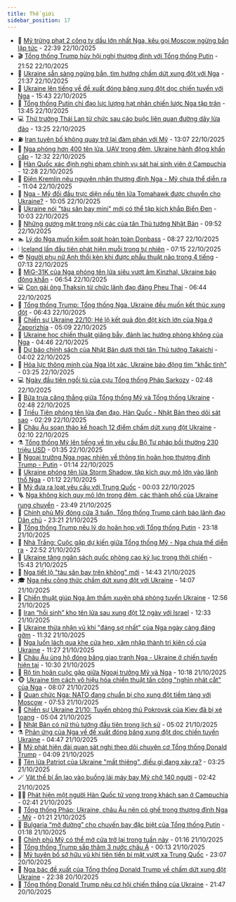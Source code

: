 ```yaml
---
title: Thế giới
sidebar_position: 17
---
```


<!-- dantri-the-gioi:START -->
- 🌋 [Mỹ trừng phạt 2 công ty dầu lớn nhất Nga, kêu gọi Moscow ngừng bắn lập tức](https://dantri.com.vn/the-gioi/my-trung-phat-2-cong-ty-dau-lon-nhat-nga-keu-goi-moscow-ngung-ban-lap-tuc-20251023053556021.htm) - 22:39 22/10/2025
- 🎬 [Tổng thống Trump hủy hội nghị thượng đỉnh với Tổng thống Putin](https://dantri.com.vn/the-gioi/tong-thong-trump-huy-hoi-nghi-thuong-dinh-voi-tong-thong-putin-20251023045226163.htm) - 21:52 22/10/2025
- 🧰 [Ukraine sẵn sàng ngừng bắn, tìm hướng chấm dứt xung đột với Nga](https://dantri.com.vn/the-gioi/ukraine-san-sang-ngung-ban-tim-huong-cham-dut-xung-dot-voi-nga-20251023004632118.htm) - 21:37 22/10/2025
- 🌋 [Ukraine lên tiếng về đề xuất đóng băng xung đột dọc chiến tuyến với Nga](https://dantri.com.vn/the-gioi/ukraine-len-tieng-ve-de-xuat-dong-bang-xung-dot-doc-chien-tuyen-voi-nga-20251022223510264.htm) - 15:43 22/10/2025
- 🗽 [Tổng thống Putin chỉ đạo lực lượng hạt nhân chiến lược Nga tập trận](https://dantri.com.vn/the-gioi/tong-thong-putin-chi-dao-luc-luong-hat-nhan-chien-luoc-nga-tap-tran-20251022201327138.htm) - 13:45 22/10/2025
- 💻 [Thứ trưởng Thái Lan từ chức sau cáo buộc liên quan đường dây lừa đảo](https://dantri.com.vn/the-gioi/thu-truong-thai-lan-tu-chuc-sau-cao-buoc-lien-quan-duong-day-lua-dao-20251022202136905.htm) - 13:25 22/10/2025
- ⛽️ [Iran tuyên bố không quay trở lại đàm phán với Mỹ](https://dantri.com.vn/the-gioi/iran-tuyen-bo-khong-quay-tro-lai-dam-phan-voi-my-20251022195452897.htm) - 13:07 22/10/2025
- 🤩 [Nga phóng hơn 400 tên lửa, UAV trong đêm, Ukraine hành động khẩn cấp](https://dantri.com.vn/the-gioi/nga-phong-hon-400-ten-lua-uav-trong-dem-ukraine-hanh-dong-khan-cap-20251022191300715.htm) - 12:32 22/10/2025
- 🧐 [Hàn Quốc xác định nghi phạm chính vụ sát hại sinh viên ở Campuchia](https://dantri.com.vn/the-gioi/han-quoc-xac-dinh-nghi-pham-chinh-vu-sat-hai-sinh-vien-o-campuchia-20251022180957145.htm) - 12:28 22/10/2025
- 🎊 [Điện Kremlin nêu nguyên nhân thượng đỉnh Nga - Mỹ chưa thể diễn ra](https://dantri.com.vn/the-gioi/dien-kremlin-neu-nguyen-nhan-thuong-dinh-nga-my-chua-the-dien-ra-20251022175355626.htm) - 11:04 22/10/2025
- 📝 [Nga - Mỹ đối đầu trực diện nếu tên lửa Tomahawk được chuyển cho Ukraine?](https://dantri.com.vn/the-gioi/nga-my-doi-dau-truc-dien-neu-ten-lua-tomahawk-duoc-chuyen-cho-ukraine-20251022170023904.htm) - 10:05 22/10/2025
- 🤡 [Ukraine nói &quot;tàu sân bay mini&quot; mới có thể tập kích khắp Biển Đen](https://dantri.com.vn/the-gioi/ukraine-noi-tau-san-bay-mini-moi-co-the-tap-kich-khap-bien-den-20251022165409002.htm) - 10:03 22/10/2025
- 🥷 [Những gương mặt trong nội các của tân Thủ tướng Nhật Bản](https://dantri.com.vn/the-gioi/nhung-guong-mat-trong-noi-cac-cua-tan-thu-tuong-nhat-ban-20251022153743740.htm) - 09:52 22/10/2025
- 🏊 [Lý do Nga muốn kiểm soát hoàn toàn Donbass](https://dantri.com.vn/the-gioi/ly-do-nga-muon-kiem-soat-hoan-toan-donbass-20251022151510402.htm) - 08:27 22/10/2025
- 🕯 [Iceland lần đầu tiên phát hiện muỗi trong tự nhiên](https://dantri.com.vn/the-gioi/iceland-lan-dau-tien-phat-hien-muoi-trong-tu-nhien-20251022140225422.htm) - 07:15 22/10/2025
- 😎 [Người phụ nữ Anh thổi kèn khi được phẫu thuật não trong 4 tiếng](https://dantri.com.vn/the-gioi/nguoi-phu-nu-anh-thoi-ken-khi-duoc-phau-thuat-nao-trong-4-tieng-20251022140819951.htm) - 07:13 22/10/2025
- 🌈 [MiG-31K của Nga phóng tên lửa siêu vượt âm Kinzhal, Ukraine báo động khẩn](https://dantri.com.vn/the-gioi/mig-31k-cua-nga-phong-ten-lua-sieu-vuot-am-kinzhal-ukraine-bao-dong-khan-20251022123222056.htm) - 06:54 22/10/2025
- 💻 [Con gái ông Thaksin từ chức lãnh đạo đảng Pheu Thai](https://dantri.com.vn/the-gioi/con-gai-ong-thaksin-tu-chuc-lanh-dao-dang-pheu-thai-20251022134132934.htm) - 06:44 22/10/2025
- 🤖 [Tổng thống Trump: Tổng thống Nga, Ukraine đều muốn kết thúc xung đột](https://dantri.com.vn/the-gioi/tong-thong-trump-tong-thong-nga-ukraine-deu-muon-ket-thuc-xung-dot-20251022133422652.htm) - 06:43 22/10/2025
- 🦏 [Chiến sự Ukraine 22/10: Hé lộ kết quả đòn đột kích lớn của Nga ở Zaporizhia](https://dantri.com.vn/the-gioi/chien-su-ukraine-2210-he-lo-ket-qua-don-dot-kich-lon-cua-nga-o-zaporizhia-20251022114216002.htm) - 05:09 22/10/2025
- 🌁 [Ukraine học chiến thuật giăng bẫy, đánh lạc hướng phòng không của Nga](https://dantri.com.vn/the-gioi/ukraine-hoc-chien-thuat-giang-bay-danh-lac-huong-phong-khong-cua-nga-20251022112259643.htm) - 04:46 22/10/2025
- 🐘 [Dự báo chính sách của Nhật Bản dưới thời tân Thủ tướng Takaichi](https://dantri.com.vn/the-gioi/du-bao-chinh-sach-cua-nhat-ban-duoi-thoi-tan-thu-tuong-takaichi-20251022094619849.htm) - 04:02 22/10/2025
- 🥷 [Hỏa lực thông minh của Nga lột xác, Ukraine báo động tìm &quot;khắc tinh&quot;](https://dantri.com.vn/the-gioi/hoa-luc-thong-minh-cua-nga-lot-xac-ukraine-bao-dong-tim-khac-tinh-20251022094448202.htm) - 03:25 22/10/2025
- 💻 [Ngày đầu tiên ngồi tù của cựu Tổng thống Pháp Sarkozy](https://dantri.com.vn/the-gioi/ngay-dau-tien-ngoi-tu-cua-cuu-tong-thong-phap-sarkozy-20251022093701465.htm) - 02:48 22/10/2025
- 🎡 [Bữa trưa căng thẳng giữa Tổng thống Mỹ và Tổng thống Ukraine](https://dantri.com.vn/the-gioi/bua-trua-cang-thang-giua-tong-thong-my-va-tong-thong-ukraine-20251022094136588.htm) - 02:48 22/10/2025
- 🧰 [Triều Tiên phóng tên lửa đạn đạo, Hàn Quốc - Nhật Bản theo dõi sát sao](https://dantri.com.vn/the-gioi/trieu-tien-phong-ten-lua-dan-dao-han-quoc-nhat-ban-theo-doi-sat-sao-20251022092714242.htm) - 02:29 22/10/2025
- 🥸 [Châu Âu soạn thảo kế hoạch 12 điểm chấm dứt xung đột Ukraine](https://dantri.com.vn/the-gioi/chau-au-soan-thao-ke-hoach-12-diem-cham-dut-xung-dot-ukraine-20251022090738439.htm) - 02:10 22/10/2025
- ⚗️ [Tổng thống Mỹ lên tiếng về tin yêu cầu Bộ Tư pháp bồi thường 230 triệu USD](https://dantri.com.vn/the-gioi/tong-thong-my-len-tieng-ve-tin-yeu-cau-bo-tu-phap-boi-thuong-230-trieu-usd-20251022075807031.htm) - 01:35 22/10/2025
- 🌮 [Ngoại trưởng Nga ngạc nhiên về thông tin hoãn họp thượng đỉnh Trump - Putin](https://dantri.com.vn/the-gioi/ngoai-truong-nga-ngac-nhien-ve-thong-tin-hoan-hop-thuong-dinh-trump-putin-20251022061710840.htm) - 01:14 22/10/2025
- 🎃 [Ukraine phóng tên lửa Storm Shadow, tập kích quy mô lớn vào lãnh thổ Nga](https://dantri.com.vn/the-gioi/ukraine-phong-ten-lua-storm-shadow-tap-kich-quy-mo-lon-vao-lanh-tho-nga-20251022080606942.htm) - 01:12 22/10/2025
- 💫 [Mỹ đưa ra loạt yêu cầu với Trung Quốc](https://dantri.com.vn/the-gioi/my-dua-ra-loat-yeu-cau-voi-trung-quoc-20251022064947046.htm) - 00:03 22/10/2025
- 🪜 [Nga không kích quy mô lớn trong đêm, các thành phố của Ukraine rung chuyển](https://dantri.com.vn/the-gioi/nga-khong-kich-quy-mo-lon-trong-dem-cac-thanh-pho-cua-ukraine-rung-chuyen-20251022062736009.htm) - 23:49 21/10/2025
- 🌋 [Chính phủ Mỹ đóng cửa 3 tuần, Tổng thống Trump cảnh báo lãnh đạo Dân chủ](https://dantri.com.vn/the-gioi/chinh-phu-my-dong-cua-3-tuan-tong-thong-trump-canh-bao-lanh-dao-dan-chu-20251022061230939.htm) - 23:21 21/10/2025
- 🦏 [Tổng thống Trump nêu lý do hoãn họp với Tổng thống Putin](https://dantri.com.vn/the-gioi/tong-thong-trump-neu-ly-do-hoan-hop-voi-tong-thong-putin-20251022055808206.htm) - 23:18 21/10/2025
- 👀 [Nhà Trắng: Cuộc gặp dự kiến giữa Tổng thống Mỹ - Nga chưa thể diễn ra](https://dantri.com.vn/the-gioi/nha-trang-cuoc-gap-du-kien-giua-tong-thong-my-nga-chua-the-dien-ra-20251022000626050.htm) - 22:52 21/10/2025
- 🧰 [Ukraine tăng ngân sách quốc phòng cao kỷ lục trong thời chiến](https://dantri.com.vn/the-gioi/ukraine-tang-ngan-sach-quoc-phong-cao-ky-luc-trong-thoi-chien-20251021223346178.htm) - 15:43 21/10/2025
- 🚀 [Nga tiết lộ &quot;tàu sân bay trên không&quot; mới](https://dantri.com.vn/the-gioi/nga-tiet-lo-tau-san-bay-tren-khong-moi-20251021213314275.htm) - 14:43 21/10/2025
- 🎓 [Nga nêu công thức chấm dứt xung đột với Ukraine](https://dantri.com.vn/the-gioi/nga-neu-cong-thuc-cham-dut-xung-dot-voi-ukraine-20251021210545476.htm) - 14:07 21/10/2025
- 🥸 [Chiến thuật giúp Nga âm thầm xuyên phá phòng tuyến Ukraine](https://dantri.com.vn/the-gioi/chien-thuat-giup-nga-am-tham-xuyen-pha-phong-tuyen-ukraine-20251021183003533.htm) - 12:56 21/10/2025
- 🦅 [Iran “hồi sinh” kho tên lửa sau xung đột 12 ngày với Israel](https://dantri.com.vn/the-gioi/iran-hoi-sinh-kho-ten-lua-sau-xung-dot-12-ngay-voi-israel-20251021191830397.htm) - 12:33 21/10/2025
- 🤭 [Ukraine thừa nhận vũ khí &quot;đáng sợ nhất&quot; của Nga ngày càng đáng gờm](https://dantri.com.vn/the-gioi/ukraine-thua-nhan-vu-khi-dang-so-nhat-cua-nga-ngay-cang-dang-gom-20251021173935823.htm) - 11:32 21/10/2025
- 🤖 [Nga luồn lách qua khe cửa hẹp, xâm nhập thành trì kiên cố của Ukraine](https://dantri.com.vn/the-gioi/nga-luon-lach-qua-khe-cua-hep-xam-nhap-thanh-tri-kien-co-cua-ukraine-20251021150344413.htm) - 11:27 21/10/2025
- 🐲 [Châu Âu ủng hộ đóng băng giao tranh Nga - Ukraine ở chiến tuyến hiện tại](https://dantri.com.vn/the-gioi/chau-au-ung-ho-dong-bang-giao-tranh-nga-ukraine-o-chien-tuyen-hien-tai-20251021155748985.htm) - 10:30 21/10/2025
- 🫣 [Rộ tin hoãn cuộc gặp giữa Ngoại trưởng Mỹ và Nga](https://dantri.com.vn/the-gioi/ro-tin-hoan-cuoc-gap-giua-ngoai-truong-my-va-nga-20251021150042843.htm) - 10:18 21/10/2025
- 🐵 [Ukraine tìm cách vô hiệu hóa chiến thuật tấn công &quot;nghìn nhát cắt&quot; của Nga](https://dantri.com.vn/the-gioi/ukraine-tim-cach-vo-hieu-hoa-chien-thuat-tan-cong-nghin-nhat-cat-cua-nga-20251020151928448.htm) - 08:07 21/10/2025
- 🫶 [Quan chức Nga: NATO đang chuẩn bị cho xung đột tiềm tàng với Moscow](https://dantri.com.vn/the-gioi/quan-chuc-nga-nato-dang-chuan-bi-cho-xung-dot-tiem-tang-voi-moscow-20251021144858578.htm) - 07:53 21/10/2025
- 💃 [Chiến sự Ukraine 21/10: Tuyến phòng thủ Pokrovsk của Kiev đã bị xé toang](https://dantri.com.vn/the-gioi/chien-su-ukraine-2110-tuyen-phong-thu-pokrovsk-cua-kiev-da-bi-xe-toang-20251021115912874.htm) - 05:04 21/10/2025
- 💫 [Nhật Bản có nữ thủ tướng đầu tiên trong lịch sử](https://dantri.com.vn/the-gioi/nhat-ban-co-nu-thu-tuong-dau-tien-trong-lich-su-20251021115956679.htm) - 05:02 21/10/2025
- ⚗️ [Phản ứng của Nga về đề xuất đóng băng xung đột dọc chiến tuyến Ukraine](https://dantri.com.vn/the-gioi/phan-ung-cua-nga-ve-de-xuat-dong-bang-xung-dot-doc-chien-tuyen-ukraine-20251021111800874.htm) - 04:47 21/10/2025
- 🥷 [Mỹ phát hiện đài quan sát nghi theo dõi chuyên cơ Tổng thống Donald Trump](https://dantri.com.vn/the-gioi/my-phat-hien-dai-quan-sat-nghi-theo-doi-chuyen-co-tong-thong-donald-trump-20251021104319269.htm) - 04:09 21/10/2025
- 🥸 [Tên lửa Patriot của Ukraine &quot;mất thiêng&quot;, điều gì đang xảy ra?](https://dantri.com.vn/the-gioi/ten-lua-patriot-cua-ukraine-mat-thieng-dieu-gi-dang-xay-ra-20251020184157691.htm) - 03:25 21/10/2025
- 🪄 [Vật thể bí ẩn lao vào buồng lái máy bay Mỹ chở 140 người](https://dantri.com.vn/the-gioi/vat-the-bi-an-lao-vao-buong-lai-may-bay-my-cho-140-nguoi-20251021090646273.htm) - 02:42 21/10/2025
- 🧑‍💻 [Phát hiện một người Hàn Quốc tử vong trong khách sạn ở Campuchia](https://dantri.com.vn/the-gioi/phat-hien-mot-nguoi-han-quoc-tu-vong-trong-khach-san-o-campuchia-20251021084659370.htm) - 02:41 21/10/2025
- 🤭 [Tổng thống Pháp: Ukraine, châu Âu nên có ghế trong thượng đỉnh Nga - Mỹ](https://dantri.com.vn/the-gioi/tong-thong-phap-ukraine-chau-au-nen-co-ghe-trong-thuong-dinh-nga-my-20251021071922892.htm) - 01:21 21/10/2025
- 🗽 [Bulgaria “mở đường” cho chuyến bay đặc biệt của Tổng thống Putin](https://dantri.com.vn/the-gioi/bulgaria-mo-duong-cho-chuyen-bay-dac-biet-cua-tong-thong-putin-20251021080705430.htm) - 01:18 21/10/2025
- 🤖 [Chính phủ Mỹ có thể mở cửa trở lại trong tuần này](https://dantri.com.vn/the-gioi/chinh-phu-my-co-the-mo-cua-tro-lai-trong-tuan-nay-20251021071142923.htm) - 01:16 21/10/2025
- 🌈 [Tổng thống Trump sắp thăm 3 nước châu Á](https://dantri.com.vn/the-gioi/tong-thong-trump-sap-tham-3-nuoc-chau-a-20251021070639662.htm) - 00:13 21/10/2025
- 🤩 [Mỹ tuyên bố sở hữu vũ khí tiên tiến bí mật vượt xa Trung Quốc](https://dantri.com.vn/the-gioi/my-tuyen-bo-so-huu-vu-khi-tien-tien-bi-mat-vuot-xa-trung-quoc-20251021055606503.htm) - 23:07 20/10/2025
- 🤗 [Nga bác đề xuất của Tổng thống Donald Trump về chấm dứt xung đột Ukraine](https://dantri.com.vn/the-gioi/nga-bac-de-xuat-cua-tong-thong-donald-trump-ve-cham-dut-xung-dot-ukraine-20251021052305791.htm) - 22:38 20/10/2025
- 🙉 [Tổng thống  Donald Trump nêu cơ hội chiến thắng của Ukraine](https://dantri.com.vn/the-gioi/tong-thong-donald-trump-neu-co-hoi-chien-thang-cua-ukraine-20251021012027258.htm) - 21:47 20/10/2025<!-- dantri-the-gioi:END -->
